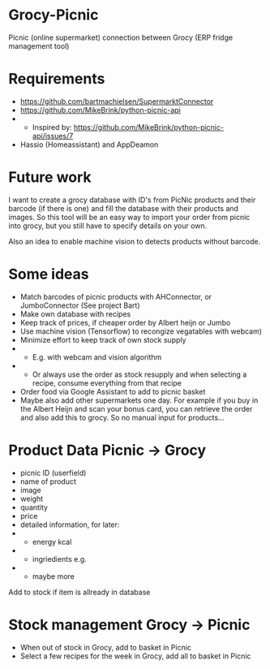 # Grocy-Picnic
Picnic (online supermarket) connection between Grocy (ERP fridge management tool)

# Requirements
- https://github.com/bartmachielsen/SupermarktConnector
- https://github.com/MikeBrink/python-picnic-api
- - Inspired by: https://github.com/MikeBrink/python-picnic-api/issues/7
- Hassio (Homeassistant) and AppDeamon


# Future work
I want to create a grocy database with ID's from PicNic products and their barcode (if there is one) and fill the database with their products and images.
So this tool will be an easy way to import your order from picnic into grocy, but you still have to specify details on your own.

Also an idea to enable machine vision to detects products without barcode.

# Some ideas
- Match barcodes of picnic products with AHConnector, or JumboConnector (See project Bart)
- Make own database with recipes
- Keep track of prices, if cheaper order by Albert heijn or Jumbo
- Use machine vision (Tensorflow) to recongize vegatables with webcam)
- Minimize effort to keep track of own stock supply
- - E.g. with webcam and vision algorithm
- - Or always use the order as stock resupply and when selecting a recipe, consume everything from that recipe
- Order food via Google Assistant to add to picnic basket
- Maybe also add other supermarkets one day. 
  For example if you buy in the Albert Heijn and scan your bonus card, you can retrieve the order and also add this to grocy. So no manual input for products...

# Product Data Picnic -> Grocy
- picnic ID (userfield)
- name of product
- image 
- weight
- quantity
- price
- detailed information, for later:
- - energy kcal
- - ingriedients e.g.
- - maybe more

Add to stock if item is allready in database

# Stock management Grocy -> Picnic
- When out of stock in Grocy, add to basket in Picnic
- Select a few recipes for the week in Grocy, add all to basket in Picnic
